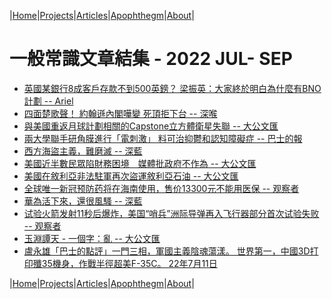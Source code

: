 |[Home](/README.md)|[Projects](/projects.md)|[Articles](/articles.md)|[Apophthegm](/apophthegm.md)|[About](/about.md)|

# 一般常識文章結集 - 2022 JUL- SEP

- [英國某銀行8成客戶存款不到500英鎊？ 梁振英：大家終於明白為什麼有BNO計劃 -- Ariel](https://www.bastillepost.com/hongkong/article/10976893-%e8%8b%b1%e5%9c%8b%e6%9f%90%e9%8a%80%e8%a1%8c8%e6%88%90%e5%ae%a2%e6%88%b6%e5%ad%98%e6%ac%be%e4%b8%8d%e5%88%b0500%e8%8b%b1%e9%8e%8a%ef%bc%9f-%e6%a2%81%e6%8c%af%e8%8b%b1%ef%bc%9a%e5%a4%a7%e5%ae%b6)  
- [四面楚歌聲！ 約翰遜內閣嘩變 死頂拒下台 -- 深喉](https://www.bastillepost.com/hongkong/article/10976497-%e5%9b%9b%e9%9d%a2%e6%a5%9a%e6%ad%8c%e8%81%b2%ef%bc%81-%e7%b4%84%e7%bf%b0%e9%81%9c%e5%85%a7%e9%96%a3%e5%98%a9%e8%ae%8a-%e6%ad%bb%e9%a0%82%e6%8b%92%e4%b8%8b%e5%8f%b0)  
- [與美國重返月球計劃相關的Capstone立方體衛星失聯 -- 大公文匯](https://www.tkww.hk/a/202207/06/AP62c55917e4b0a469027e52d8.html)  
- [兩大學聯手研角膜進行「電刺激」 料可治抑鬱和認知障礙症 -- 巴士的報](https://www.bastillepost.com/hongkong/article/10978689-%e5%85%a9%e5%a4%a7%e5%ad%b8%e8%81%af%e6%89%8b%e7%a0%94%e7%a9%b6%e9%9b%bb%e5%88%ba%e6%bf%80%e8%a7%92%e8%86%9c-%e6%88%96%e5%8f%af%e6%b2%bb%e6%8a%91%e9%ac%b1%e5%92%8c%e8%aa%8d%e7%9f%a5%e9%9a%9c%e7%a4%99)  
- [西方海盜主義，難磨滅 -- 深藍](https://www.bastillepost.com/hongkong/article/10979301-%e7%be%8e%e5%9c%8b%e5%a5%89%e8%a1%8c%e3%80%8c%e7%a7%91%e6%8a%80%e6%b5%b7%e7%9b%9c%e4%b8%bb%e7%be%a9%e3%80%8d)  
- [美國近半數民眾陷財務困境　媒體批政府不作為 -- 大公文匯](https://www.tkww.hk/a/202207/07/AP62c6cbafe4b0a469027ece8c.html)  
- [美國在敘利亞非法駐軍再次盜運敘利亞石油 -- 大公文匯](https://www.tkww.hk/a/202207/07/AP62c6dabae4b0a469027ed3d7.html)  
- [全球唯一新冠预防药将在海南使用，售价13300元不能用医保 -- 观察者](https://www.guancha.cn/politics/2022_07_07_648379.shtml)  
- [華為活下來，還很風騷 -- 深藍](https://www.bastillepost.com/hongkong/article/10986804-%e8%8f%af%e7%82%ba%e6%b4%bb%e4%b8%8b%e4%be%86%ef%bc%8c%e9%82%84%e5%be%88%e9%a2%a8%e9%a8%b7)  
- [试验火箭发射11秒后爆炸，美国“哨兵”洲际导弹再入飞行器部分首次试验失败 -- 观察者](https://www.guancha.cn/military-affairs/2022_07_08_648477.shtml)  
- [玉淵譚天 - 一個字：亂 -- 大公文匯](https://www.tkww.hk/a/202207/09/AP62c9953ee4b0a469027fe271.html)  
- [盧永雄「巴士的點評」一門三相，軍國主義陰魂蕩漾。 世界第一，中國3D打印殲35機身，作戰半徑超美F-35C。 22年7月11日](https://www.youtube.com/watch?v=GnZgLoAl0os)  

|[Home](/README.md)|[Projects](/projects.md)|[Articles](/articles.md)|[Apophthegm](/apophthegm.md)|[About](/about.md)|
